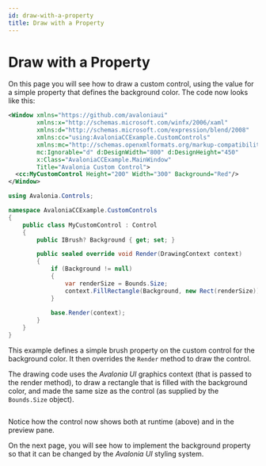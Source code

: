 ```yaml
---
id: draw-with-a-property
title: Draw with a Property
---
```


# Draw with a Property

On this page you will see how to draw a custom control, using the value for a simple property that defines the background color. The code now looks like this:

```xml title='MainWindow.xaml'
<Window xmlns="https://github.com/avaloniaui"
        xmlns:x="http://schemas.microsoft.com/winfx/2006/xaml"
        xmlns:d="http://schemas.microsoft.com/expression/blend/2008"
        xmlns:cc="using:AvaloniaCCExample.CustomControls"
        xmlns:mc="http://schemas.openxmlformats.org/markup-compatibility/2006"
        mc:Ignorable="d" d:DesignWidth="800" d:DesignHeight="450"
        x:Class="AvaloniaCCExample.MainWindow"
        Title="Avalonia Custom Control">
  <cc:MyCustomControl Height="200" Width="300" Background="Red"/>
</Window>

```

```csharp title='MyCustomControl.cs'
using Avalonia.Controls;

namespace AvaloniaCCExample.CustomControls
{
    public class MyCustomControl : Control
    {
        public IBrush? Background { get; set; }

        public sealed override void Render(DrawingContext context)
        {
            if (Background != null)
            {
                var renderSize = Bounds.Size;
                context.FillRectangle(Background, new Rect(renderSize));
            }
            
            base.Render(context);
        }
    }
}
```

This example defines a simple brush property on the custom control for the background color. It then overrides the `Render` method to draw the control.&#x20;

The drawing code uses the _Avalonia UI_ graphics context (that is passed to the render method), to draw a rectangle that is filled with the background color, and made the same size as the control (as supplied by the `Bounds.Size` object).

<img src="/img/gitbook-import/assets/image (1) (2) (2).png" alt=""/>

Notice how the control now shows both at runtime (above) and in the preview pane.

On the next page, you will see how to implement the background property so that it can be changed by the _Avalonia UI_ styling system. &#x20;
